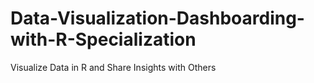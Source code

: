 # Data-Visualization-Dashboarding-with-R-Specialization
Visualize Data in R and Share Insights with Others
